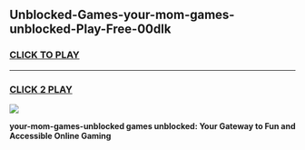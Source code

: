 
## Unblocked-Games-your-mom-games-unblocked-Play-Free-00dlk
<h3>
<a href="https://premium76.site?title=your-mom-games-unblocked&ref=10A">CLICK TO PLAY</a></h3>
<hr>

<h3>
<a href="https://premium76.site?title=your-mom-games-unblocked&ref=10A">CLICK 2 PLAY</a>
  
</h3>

<a href="https://premium76.site?title=your-mom-games-unblocked&ref=10A"><img src="https://clearcache.store/games.png"></a>


**your-mom-games-unblocked games unblocked: Your Gateway to Fun and Accessible Online Gaming**
